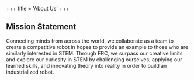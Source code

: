+++
title = 'About Us'
+++

## Mission Statement
Connecting minds from across the world, we collaborate as a team to create a competitive robot in hopes to provide an example to those who are similarly interested in STEM. Through FRC, we surpass our creative limits and explore our curiosity in STEM by challenging ourselves, applying our learned skills, and innovating theory into reality in order to build an industrialized robot.


